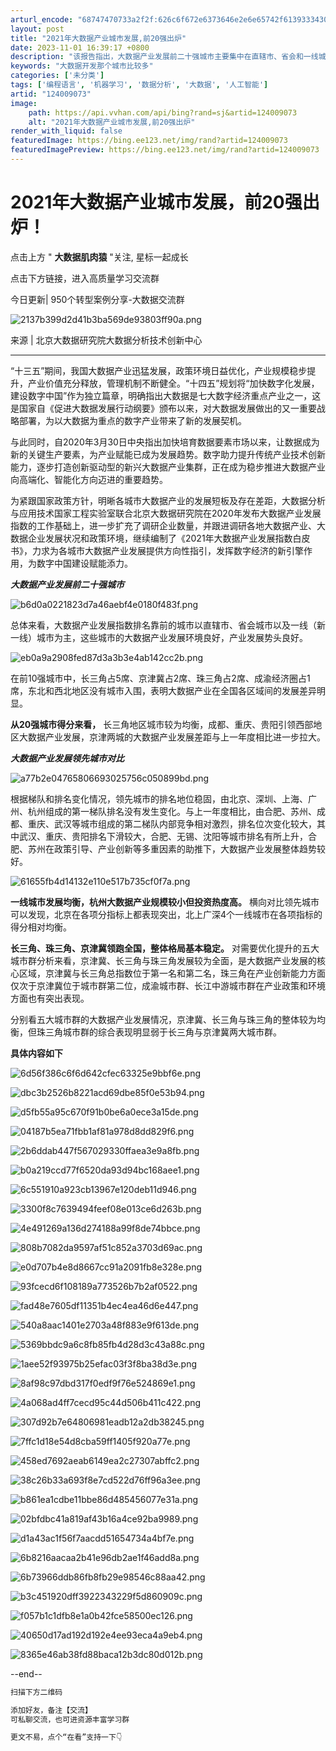 ```yaml
---
arturl_encode: "68747470733a2f2f:626c6f672e6373646e2e6e65742f613933343037393337312f:61727469636c652f64657461696c732f313234303039303733"
layout: post
title: "2021年大数据产业城市发展,前20强出炉"
date: 2023-11-01 16:39:17 +0800
description: "该报告指出，大数据产业发展前二十强城市主要集中在直辖市、省会和一线城市，北京、深圳、"
keywords: "大数据开发那个城市比较多"
categories: ['未分类']
tags: ['编程语言', '机器学习', '数据分析', '大数据', '人工智能']
artid: "124009073"
image:
    path: https://api.vvhan.com/api/bing?rand=sj&artid=124009073
    alt: "2021年大数据产业城市发展,前20强出炉"
render_with_liquid: false
featuredImage: https://bing.ee123.net/img/rand?artid=124009073
featuredImagePreview: https://bing.ee123.net/img/rand?artid=124009073
---
```


# 2021年大数据产业城市发展，前20强出炉！

点击上方 "
**大数据肌肉猿**
"关注, 星标一起成长

点击下方链接，进入高质量学习交流群

今日更新| 950个转型案例分享-大数据交流群

![2137b399d2d41b3ba569de93803ff90a.png](https://i-blog.csdnimg.cn/blog_migrate/fe2d69bd86fc64af6d8406d9922cebb9.png)

来源 | 北京大数据研究院大数据分析技术创新中心

---

“十三五”期间，我国大数据产业迅猛发展，政策环境日益优化，产业规模稳步提升，产业价值充分释放，管理机制不断健全。“十四五”规划将“加快数字化发展，建设数字中国”作为独立篇章，明确指出大数据是七大数字经济重点产业之一，这是国家自《促进大数据发展行动纲要》颁布以来，对大数据发展做出的又一重要战略部署，为以大数据为重点的数字产业带来了新的发展契机。

与此同时，自2020年3月30日中央指出加快培育数据要素市场以来，让数据成为新的关键生产要素，为产业赋能已成为发展趋势。数字助力提升传统产业技术创新能力，逐步打造创新驱动型的新兴大数据产业集群，正在成为稳步推进大数据产业向高端化、智能化方向迈进的重要趋势。

为紧跟国家政策方针，明晰各城市大数据产业的发展短板及存在差距，大数据分析与应用技术国家工程实验室联合北京大数据研究院在2020年发布大数据产业发展指数的工作基础上，进一步扩充了调研企业数量，并跟进调研各地大数据产业、大数据企业发展状况和政策环境，继续编制了《2021年大数据产业发展指数白皮书》，力求为各城市大数据产业发展提供方向性指引，发挥数字经济的新引擎作用，为数字中国建设赋能添力。

***大数据产业发展前二十强城市***

![b6d0a0221823d7a46aebf4e0180f483f.png](https://i-blog.csdnimg.cn/blog_migrate/2371fe4ea0539a87b71567ded326f372.png)

总体来看，大数据产业发展指数排名靠前的城市以直辖市、省会城市以及一线（新一线）城市为主，这些城市的大数据产业发展环境良好，产业发展势头良好。

![eb0a9a2908fed87d3a3b3e4ab142cc2b.png](https://i-blog.csdnimg.cn/blog_migrate/4dfec81e15f6c2a11ce5723284c89fc2.png)

在前10强城市中，长三角占5席、京津冀占2席、珠三角占2席、成渝经济圈占1席，东北和西北地区没有城市入围，表明大数据产业在全国各区域间的发展差异明显。

**从20强城市得分来看，**
长三角地区城市较为均衡，成都、重庆、贵阳引领西部地区大数据产业发展，京津两城的大数据产业发展差距与上一年度相比进一步拉大。

***大数据产业发展领先城市对比***

![a77b2e04765806693025756c050899bd.png](https://i-blog.csdnimg.cn/blog_migrate/c3f17f11960b2a87e4f94a8a779a0566.png)

根据梯队和排名变化情况，领先城市的排名地位稳固，由北京、深圳、上海、广州、杭州组成的第一梯队排名没有发生变化。与上一年度相比，由合肥、苏州、成都、重庆、武汉等城市组成的第二梯队内部竞争相对激烈，排名位次变化较大，其中武汉、重庆、贵阳排名下滑较大，合肥、无锡、沈阳等城市排名有所上升，合肥、苏州在政策引导、产业创新等多重因素的助推下，大数据产业发展整体趋势较好。

![61655fb4d14132e110e517b735cf0f7a.png](https://i-blog.csdnimg.cn/blog_migrate/c0d3c1b24b5ad336604696e82bf6c1b8.png)

**一线城市发展均衡，杭州大数据产业规模较小但投资热度高。**
横向对比领先城市可以发现，北京在各项分指标上都表现突出，北上广深4个一线城市在各项指标的得分相对均衡。

**长三角、珠三角、京津冀领跑全国，整体格局基本稳定。**
对需要优化提升的五大城市群分析来看，京津冀、长三角与珠三角发展较为全面，是大数据产业发展的核心区域，京津冀与长三角总指数位于第一名和第二名，珠三角在产业创新能力方面仅次于京津冀位于城市群第二位，成渝城市群、长江中游城市群在产业政策和环境方面也有突出表现。

分别看五大城市群的大数据产业发展情况，京津冀、长三角与珠三角的整体较为均衡，但珠三角城市群的综合表现明显弱于长三角与京津冀两大城市群。

**具体内容如下**

![6d56f386c6f6d642cfec63325e9bbf6e.png](https://i-blog.csdnimg.cn/blog_migrate/4f32e7c42299d48a314a46bd5e504af7.png)

![dbc3b2526b8221acd69dbe85f0e53b94.png](https://i-blog.csdnimg.cn/blog_migrate/a7f2a7e330bb8ab27dbde2bda5b2eea3.png)

![d5fb55a95c670f91b0be6a0ece3a15de.png](https://i-blog.csdnimg.cn/blog_migrate/866b85f9fe308b22875dce5405bdb6e0.png)

![04187b5ea71fbb1af81a978d8dd829f6.png](https://i-blog.csdnimg.cn/blog_migrate/690722d2a0924540f956da87c3a70bdb.png)

![2b6ddab447f567029330ffaea3e9a8fb.png](https://i-blog.csdnimg.cn/blog_migrate/fb3103c774c126422810e76c806f0b9c.png)

![b0a219ccd77f6520da93d94bc168aee1.png](https://i-blog.csdnimg.cn/blog_migrate/4dcc02e2ba8d4be569f8f64596db42c6.png)

![6c551910a923cb13967e120deb11d946.png](https://i-blog.csdnimg.cn/blog_migrate/b9d8027413a5df7db1aa5ccbb09b5e57.png)

![3300f8c7639494feef08e013ce6d263b.png](https://i-blog.csdnimg.cn/blog_migrate/dccf5ab67f8afcd5ce6a1c0cca826b46.png)

![4e491269a136d274188a99f8de74bbce.png](https://i-blog.csdnimg.cn/blog_migrate/a69231254c3e10a4727c32cd85d71998.png)

![808b7082da9597af51c852a3703d69ac.png](https://i-blog.csdnimg.cn/blog_migrate/7cab4f7ea4a93ad0bf3fc70f8d090a01.png)

![e0d707b4e8d8667cc91a2091fb8e328e.png](https://i-blog.csdnimg.cn/blog_migrate/256d6f8edaff2abecf4451a2e512a3e1.png)

![93fcecd6f108189a773526b7b2af0522.png](https://i-blog.csdnimg.cn/blog_migrate/237a58d36d5edcd72e7b3261750d14ec.png)

![fad48e7605df11351b4ec4ea46d6e447.png](https://i-blog.csdnimg.cn/blog_migrate/12b6223a8a954aaab5b5789da0d1c861.png)

![540a8aac1401e2703a48f883e9f613de.png](https://i-blog.csdnimg.cn/blog_migrate/4b211eeada8d9297ffada8aec1a637ee.png)

![5369bbdc9a6c8fb85fb4d28d3c43a88c.png](https://i-blog.csdnimg.cn/blog_migrate/d2e1682fdf9ba7084b6b5885e63b6b9b.png)

![1aee52f93975b25efac03f3f8ba38d3e.png](https://i-blog.csdnimg.cn/blog_migrate/e6a285bd93bcbe09c66e40575c0d73d9.png)

![8af98c97dbd317f0edf9f76e524869e1.png](https://i-blog.csdnimg.cn/blog_migrate/7c6325f67fadb2ab6cc1763c07b713af.png)

![4a068ad4ff7cecd95c44d506b411c422.png](https://i-blog.csdnimg.cn/blog_migrate/8716d27e2c8b9df05a5d9b829183ba7e.png)

![307d92b7e64806981eadb12a2db38245.png](https://i-blog.csdnimg.cn/blog_migrate/e5faf360b37b1d990202192926aea8c6.png)

![7ffc1d18e54d8cba59ff1405f920a77e.png](https://i-blog.csdnimg.cn/blog_migrate/410b2b5d046c83bfbee9e28e61213aa4.png)

![458ed7692aeab6149ea2c27307abffc2.png](https://i-blog.csdnimg.cn/blog_migrate/9e91c7dc4d484985a2b792dfd6c9d01f.png)

![38c26b33a693f8e7cd522d76ff96a3ee.png](https://i-blog.csdnimg.cn/blog_migrate/b2de5c85b706239861b508abe077ee07.png)

![b861ea1cdbe11bbe86d485456077e31a.png](https://i-blog.csdnimg.cn/blog_migrate/425a82c36f6124a67a0821d01dcb4902.png)

![02bfdbc41a819af43b16a4ce92ba9989.png](https://i-blog.csdnimg.cn/blog_migrate/e087ae6e733a7af7cf4ca4fe2e0af18c.png)

![d1a43ac1f56f7aacdd51654734a4bf7e.png](https://i-blog.csdnimg.cn/blog_migrate/c2ebb41c5563b4e9c049e4658aa4b4b5.png)

![6b8216aacaa2b41e96db2ae1f46add8a.png](https://i-blog.csdnimg.cn/blog_migrate/d230be6256341ea26840f90a2d6a0cb8.png)

![6b73966ddb86fb8fb29e98546c88aa42.png](https://i-blog.csdnimg.cn/blog_migrate/36bcbde8b891d5561a2b8694256306ef.png)

![b3c451920dff3922343229f5d860909c.png](https://i-blog.csdnimg.cn/blog_migrate/e2f43bad19187efde3503c325f04a142.png)

![f057b1c1dfb8e1a0b42fce58500ec126.png](https://i-blog.csdnimg.cn/blog_migrate/c6e7bbf24d1b0559113f793627fcf110.png)

![40650d17ad192d192e4ee93eca4a9eb4.png](https://i-blog.csdnimg.cn/blog_migrate/2fdcb71cbb85b1474b6166eec83a9dcb.png)

![8365e46ab38fd88baca12b3dc80d012b.png](https://i-blog.csdnimg.cn/blog_migrate/e41c5e82939941990afcefdb96dcadb3.png)

--end--

```go
扫描下方二维码

添加好友，备注【交流】
可私聊交流，也可进资源丰富学习群
```

```go
更文不易，点个“在看”支持一下👇
```